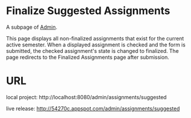 # Finalize Suggested Assignments #

A subpage of [Admin](http://code.google.com/p/cs373-54270c/wiki/Admin).

This page displays all non-finalized assignments that exist for the current active semester.  When a displayed assignment is checked and the form is submitted, the checked assignment's state is changed to finalized.  The page redirects to the Finalized Assignments page after submission.

# URL #

local project: http://localhost:8080/admin/assignments/suggested

live release: http://54270c.appspot.com/admin/assignments/suggested
